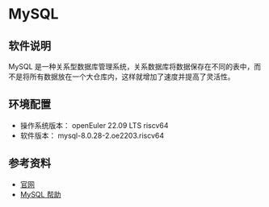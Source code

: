 # MySQL

## 软件说明  

MySQL 是一种关系型数据库管理系统，关系数据库将数据保存在不同的表中，而不是将所有数据放在一个大仓库内，这样就增加了速度并提高了灵活性。


## 环境配置

- 操作系统版本： openEuler 22.09 LTS riscv64
- 软件版本： mysql-8.0.28-2.oe2203.riscv64

## 参考资料

- [官网](https://www.mysql.com/)
- [MySQL 帮助](https://docs.oracle.com/en-us/iaas/mysql-database/doc/getting-started.html)
